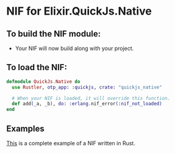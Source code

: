 # NIF for Elixir.QuickJs.Native

## To build the NIF module:

- Your NIF will now build along with your project.

## To load the NIF:

```elixir
defmodule QuickJs.Native do
  use Rustler, otp_app: :quickjs, crate: "quickjs_native"

  # When your NIF is loaded, it will override this function.
  def add(_a, _b), do: :erlang.nif_error(:nif_not_loaded)
end
```

## Examples

[This](https://github.com/rusterlium/NifIo) is a complete example of a NIF written in Rust.
